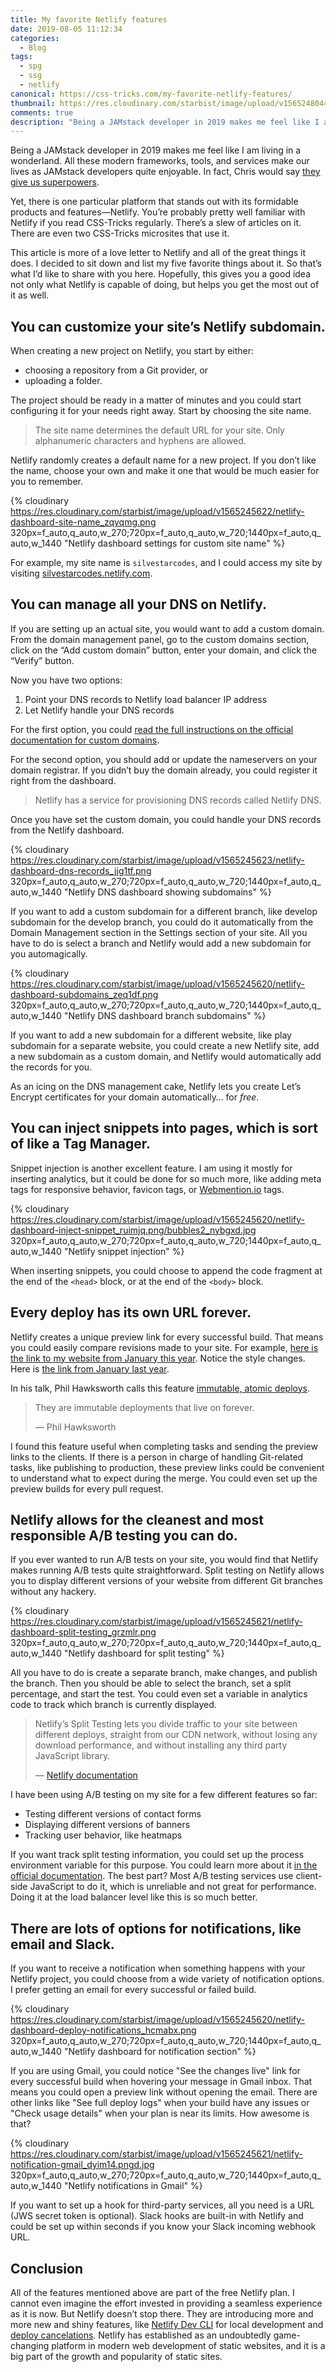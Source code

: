 ```yaml
---
title: My favorite Netlify features
date: 2019-08-05 11:12:34
categories:
  - Blog
tags:
  - spg
  - ssg
  - netlify
canonical: https://css-tricks.com/my-favorite-netlify-features/
thumbnail: https://res.cloudinary.com/starbist/image/upload/v1565248044/My_favorite_Netlify_features-2x_inepie.jpg
comments: true
description: "Being a JAMstack developer in 2019 makes me feel like I am living in a wonderland. Yet, there is one particular platform that stands out with its formidable products and features—Netlify."
---
```


Being a JAMstack developer in 2019 makes me feel like I am living in a wonderland. All these modern frameworks, tools, and services make our lives as JAMstack developers quite enjoyable. In fact, Chris would say [they give us superpowers].

Yet, there is one particular platform that stands out with its formidable products and features—Netlify. You’re probably pretty well familiar with Netlify if you read CSS-Tricks regularly. There’s a slew of articles on it. There are even two CSS-Tricks microsites that use it.

<!--more-->

This article is more of a love letter to Netlify and all of the great things it does. I decided to sit down and list my five favorite things about it. So that’s what I’d like to share with you here. Hopefully, this gives you a good idea not only what Netlify is capable of doing, but helps you get the most out of it as well.

## You can customize your site’s Netlify subdomain.

When creating a new project on Netlify, you start by either:

- choosing a repository from a Git provider, or
- uploading a folder.

The project should be ready in a matter of minutes and you could start configuring it for your needs right away. Start by choosing the site name.

> The site name determines the default <abbr>URL</abbr> for your site. Only alphanumeric characters and hyphens are allowed.

Netlify randomly creates a default name for a new project. If you don’t like the name, choose your own and make it one that would be much easier for you to remember.

{% cloudinary https://res.cloudinary.com/starbist/image/upload/v1565245622/netlify-dashboard-site-name_zqyqmg.png 320px=f_auto,q_auto,w_270;720px=f_auto,q_auto,w_720;1440px=f_auto,q_auto,w_1440 "Netlify dashboard settings for custom site name" %}

For example, my site name is `silvestarcodes`, and I could access my site by visiting [silvestarcodes.netlify.com].

## You can manage all your <abbr>DNS</abbr> on Netlify.

If you are setting up an actual site, you would want to add a custom domain. From the domain management panel, go to the custom domains section, click on the “Add custom domain” button, enter your domain, and click the “Verify” button.

Now you have two options:

1. Point your <abbr>DNS</abbr> records to Netlify load balancer IP address
2. Let Netlify handle your <abbr>DNS</abbr> records

For the first option, you could [read the full instructions on the official documentation for custom domains].

For the second option, you should add or update the nameservers on your domain registrar. If you didn’t buy the domain already, you could register it right from the dashboard.

> Netlify has a service for provisioning DNS records called Netlify DNS.

Once you have set the custom domain, you could handle your <abbr>DNS</abbr> records from the Netlify dashboard.

{% cloudinary https://res.cloudinary.com/starbist/image/upload/v1565245623/netlify-dashboard-dns-records_jjg1tf.png 320px=f_auto,q_auto,w_270;720px=f_auto,q_auto,w_720;1440px=f_auto,q_auto,w_1440 "Netlify DNS dashboard showing subdomains" %}

If you want to add a custom subdomain for a different branch, like develop subdomain for the develop branch, you could do it automatically from the Domain Management section in the Settings section of your site. All you have to do is select a branch and Netlify would add a new subdomain for you automagically.

{% cloudinary https://res.cloudinary.com/starbist/image/upload/v1565245620/netlify-dashboard-subdomains_zeq1df.png 320px=f_auto,q_auto,w_270;720px=f_auto,q_auto,w_720;1440px=f_auto,q_auto,w_1440 "Netlify DNS dashboard branch subdomains" %}

If you want to add a new subdomain for a different website, like play subdomain for a separate website, you could create a new Netlify site, add a new subdomain as a custom domain, and Netlify would automatically add the records for you.

As an icing on the <abbr>DNS</abbr> management cake, Netlify lets you create Let’s Encrypt certificates for your domain automatically… for _free_.

## You can inject snippets into pages, which is sort of like a Tag Manager.

Snippet injection is another excellent feature. I am using it mostly for inserting analytics, but it could be done for so much more, like adding meta tags for responsive behavior, favicon tags, or [Webmention.io] tags.

{% cloudinary https://res.cloudinary.com/starbist/image/upload/v1565245620/netlify-dashboard-inject-snippet_ruimjq.png/bubbles2_nybgxd.jpg 320px=f_auto,q_auto,w_270;720px=f_auto,q_auto,w_720;1440px=f_auto,q_auto,w_1440 "Netlify snippet injection" %}

When inserting snippets, you could choose to append the code fragment at the end of the `<head>` block, or at the end of the `<body>` block.

## Every deploy has its own URL forever.

Netlify creates a unique preview link for every successful build. That means you could easily compare revisions made to your site. For example, [here is the link to my website from January this year]. Notice the style changes. Here is [the link from January last year].

In his talk, Phil Hawksworth calls this feature [immutable, atomic deploys].

> They are immutable deployments that live on forever.
>
> — Phil Hawksworth

I found this feature useful when completing tasks and sending the preview links to the clients. If there is a person in charge of handling Git-related tasks, like publishing to production, these preview links could be convenient to understand what to expect during the merge. You could even set up the preview builds for every pull request.

## Netlify allows for the cleanest and most responsible A/B testing you can do.

If you ever wanted to run A/B tests on your site, you would find that Netlify makes running A/B tests quite straightforward. Split testing on Netlify allows you to display different versions of your website from different Git branches without any hackery.

{% cloudinary https://res.cloudinary.com/starbist/image/upload/v1565245621/netlify-dashboard-split-testing_grzmlr.png 320px=f_auto,q_auto,w_270;720px=f_auto,q_auto,w_720;1440px=f_auto,q_auto,w_1440 "Netlify dashboard for split testing" %}

All you have to do is create a separate branch, make changes, and publish the branch. Then you should be able to select the branch, set a split percentage, and start the test. You could even set a variable in analytics code to track which branch is currently displayed.

> Netlify’s Split Testing lets you divide traffic to your site between different deploys, straight from our CDN network, without losing any download performance, and without installing any third party JavaScript library.
>
> — [Netlify documentation]

I have been using A/B testing on my site for a few different features so far:

- Testing different versions of contact forms
- Displaying different versions of banners
- Tracking user behavior, like heatmaps

If you want track split testing information, you could set up the process environment variable for this purpose. You could learn more about it [in the official documentation]. The best part? Most A/B testing services use client-side JavaScript to do it, which is unreliable and not great for performance. Doing it at the load balancer level like this is so much better.

## There are lots of options for notifications, like email and Slack.

If you want to receive a notification when something happens with your Netlify project, you could choose from a wide variety of notification options. I prefer getting an email for every successful or failed build.

{% cloudinary https://res.cloudinary.com/starbist/image/upload/v1565245620/netlify-dashboard-deploy-notifications_hcmabx.png 320px=f_auto,q_auto,w_270;720px=f_auto,q_auto,w_720;1440px=f_auto,q_auto,w_1440 "Netlify dashboard for notification section" %}

If you are using Gmail, you could notice "See the changes live" link for every successful build when hovering your message in Gmail inbox. That means you could open a preview link without opening the email. There are other links like "See full deploy logs" when your build have any issues or "Check usage details" when your plan is near its limits. How awesome is that?

{% cloudinary https://res.cloudinary.com/starbist/image/upload/v1565245621/netlify-notification-gmail_dyim14.pngd.jpg 320px=f_auto,q_auto,w_270;720px=f_auto,q_auto,w_720;1440px=f_auto,q_auto,w_1440 "Netlify notifications in Gmail" %}

If you want to set up a hook for third-party services, all you need is a URL (JWS secret token is optional). Slack hooks are built-in with Netlify and could be set up within seconds if you know your Slack incoming webhook URL.

## Conclusion

All of the features mentioned above are part of the free Netlify plan. I cannot even imagine the effort invested in providing a seamless experience as it is now. But Netlify doesn’t stop there. They are introducing more and more new and shiny features, like [Netlify Dev CLI] for local development and [deploy cancelations]. Netlify has established as an undoubtedly game-changing platform in modern web development of static websites, and it is a big part of the growth and popularity of static sites.

[they give us superpowers]: https://css-tricks.com/the-all-powerful-front-end-developer/
[silvestarcodes.netlify.com]: https://silvestarcodes.netlify.com
[read the full instructions on the official documentation for custom domains]: https://www.netlify.com/docs/custom-domains/#manual-dns-configuration-for-root-and-www-custom-domains
[Webmention.io]: https://webmention.io/
[here is the link to my website from January this year]: https://5c333811e2b27a0008ff4663--silvestarcodes.netlify.com/
[the link from January last year]: https://5a6e2468a6188f79ead63689--silvestarcodes.netlify.com/
[immutable, atomic deploys]: https://vimeo.com/340526374
[Netlify documentation]: https://www.netlify.com/docs/split-testing/
[in the official documentation]: https://www.netlify.com/docs/split-testing/
[Netlify Dev CLI]: https://www.netlify.com/products/dev/
[deploy cancelations]: https://www.netlify.com/blog/2019/06/04/introducing-cancelable-deploys/
